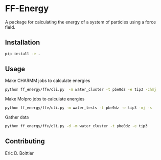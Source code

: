 # FF-Energy
A package for calculating the energy of a system of particles using a force field.
## Installation

```bash
pip install -e .
```

## Usage
Make CHARMM jobs to calculate energies
```bash
python ff_energy/ffe/cli.py  -m water_cluster -t pbe0dz -e tip3 -chmj
```

Make Molpro jobs to calculate energies
```bash
python ff_energy/ffe/cli.py -m water_tests -t pbe0dz -e tip3 -mj -s
```

Gather data
```bash
python ff_energy/ffe/cli.py -d -m water_cluster -t pbe0dz -e tip3
```


## Contributing
Eric D. Boittier
